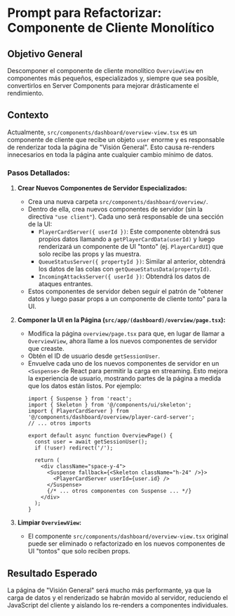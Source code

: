 # Prompt para Refactorizar: Componente de Cliente Monolítico

## Objetivo General
Descomponer el componente de cliente monolítico `OverviewView` en componentes más pequeños, especializados y, siempre que sea posible, convertirlos en Server Components para mejorar drásticamente el rendimiento.

## Contexto
Actualmente, `src/components/dashboard/overview-view.tsx` es un componente de cliente que recibe un objeto `user` enorme y es responsable de renderizar toda la página de "Visión General". Esto causa re-renders innecesarios en toda la página ante cualquier cambio mínimo de datos.

### Pasos Detallados:

1.  **Crear Nuevos Componentes de Servidor Especializados:**
    *   Crea una nueva carpeta `src/components/dashboard/overview/`.
    *   Dentro de ella, crea nuevos componentes de servidor (sin la directiva `"use client"`). Cada uno será responsable de una sección de la UI:
        *   `PlayerCardServer({ userId })`: Este componente obtendrá sus propios datos llamando a `getPlayerCardData(userId)` y luego renderizará un componente de UI "tonto" (ej. `PlayerCardUI`) que solo recibe las props y las muestra.
        *   `QueueStatusServer({ propertyId })`: Similar al anterior, obtendrá los datos de las colas con `getQueueStatusData(propertyId)`.
        *   `IncomingAttacksServer({ userId })`: Obtendrá los datos de ataques entrantes.
    *   Estos componentes de servidor deben seguir el patrón de "obtener datos y luego pasar props a un componente de cliente tonto" para la UI.

2.  **Componer la UI en la Página (`src/app/(dashboard)/overview/page.tsx`):**
    *   Modifica la página `overview/page.tsx` para que, en lugar de llamar a `OverviewView`, ahora llame a los nuevos componentes de servidor que creaste.
    *   Obtén el ID de usuario desde `getSessionUser`.
    *   Envuelve cada uno de los nuevos componentes de servidor en un `<Suspense>` de React para permitir la carga en streaming. Esto mejora la experiencia de usuario, mostrando partes de la página a medida que los datos están listos. Por ejemplo:
        ```tsx
        import { Suspense } from 'react';
        import { Skeleton } from '@/components/ui/skeleton';
        import { PlayerCardServer } from '@/components/dashboard/overview/player-card-server';
        // ... otros imports

        export default async function OverviewPage() {
          const user = await getSessionUser();
          if (!user) redirect('/');
          
          return (
            <div className="space-y-4">
              <Suspense fallback={<Skeleton className="h-24" />}>
                <PlayerCardServer userId={user.id} />
              </Suspense>
              {/* ... otros componentes con Suspense ... */}
            </div>
          );
        }
        ```

3.  **Limpiar `OverviewView`:**
    *   El componente `src/components/dashboard/overview-view.tsx` original puede ser eliminado o refactorizado en los nuevos componentes de UI "tontos" que solo reciben props.

## Resultado Esperado
La página de "Visión General" será mucho más performante, ya que la carga de datos y el renderizado se habrán movido al servidor, reduciendo el JavaScript del cliente y aislando los re-renders a componentes individuales.